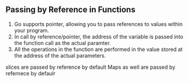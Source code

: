 ## Passing by Reference in Functions

1.  Go supports pointer, allowing you to pass references to values within your program.
2.  In call by reference/pointer, the address of the variable is passed into the function call as the actual paramter.
3.  All the operations in the function are performed in the value stored at the address of the actual parameters.

slices are passed by reference by default
Maps as well are passed by refernece by defaulr
